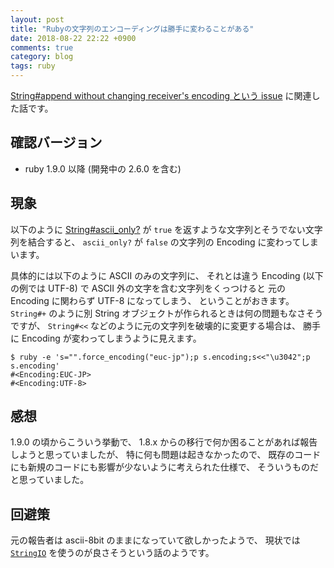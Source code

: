 ```yaml
---
layout: post
title: "Rubyの文字列のエンコーディングは勝手に変わることがある"
date: 2018-08-22 22:22 +0900
comments: true
category: blog
tags: ruby
---
```

[String#append without changing receiver's encoding という issue](https://bugs.ruby-lang.org/issues/14975)
に関連した話です。

<!--more-->

## 確認バージョン

- ruby 1.9.0 以降 (開発中の 2.6.0 を含む)

## 現象

以下のように
[String#ascii\_only?](https://docs.ruby-lang.org/ja/latest/method/String/i/ascii_only=3f.html)
が `true` を返すような文字列とそうでない文字列を結合すると、
`ascii_only?` が `false` の文字列の Encoding に変わってしまいます。

具体的には以下のように ASCII のみの文字列に、
それとは違う Encoding (以下の例では UTF-8) で ASCII 外の文字を含む文字列をくっつけると
元の Encoding に関わらず UTF-8 になってしまう、
ということがおきます。
`String#+` のように別 String オブジェクトが作られるときは何の問題もなさそうですが、
`String#<<` などのように元の文字列を破壊的に変更する場合は、
勝手に Encoding が変わってしまうように見えます。

    $ ruby -e 's="".force_encoding("euc-jp");p s.encoding;s<<"\u3042";p s.encoding'
    #<Encoding:EUC-JP>
    #<Encoding:UTF-8>

## 感想

1.9.0 の頃からこういう挙動で、
1.8.x からの移行で何か困ることがあれば報告しようと思っていましたが、
特に何も問題は起きなかったので、
既存のコードにも新規のコードにも影響が少ないように考えられた仕様で、
そういうものだと思っていました。

## 回避策

元の報告者は ascii-8bit のままになっていて欲しかったようで、
現状では
[`StringIO`](https://docs.ruby-lang.org/ja/latest/class/StringIO.html)
を使うのが良さそうという話のようです。
